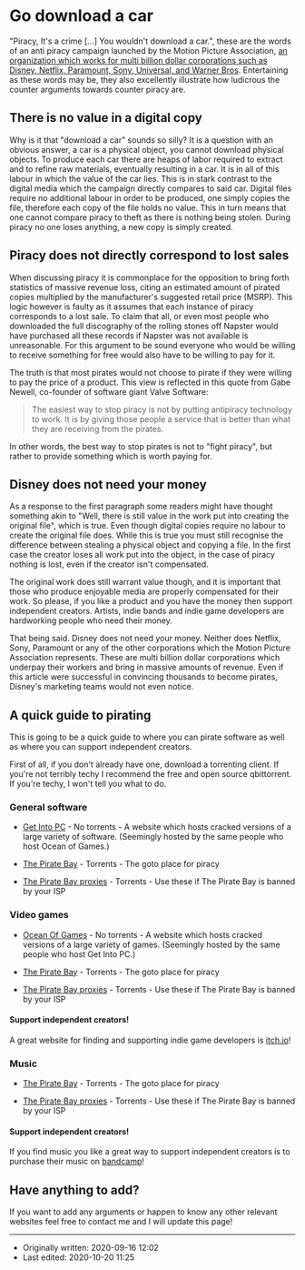 # Go download a car

"Piracy, It's a crime \[...\] You wouldn't download a car.", these are the words of an anti piracy campaign launched by the Motion Picture Association, [an organization which works for multi billion dollar corporations such as Disney, Netflix, Paramount, Sony, Universal, and Warner Bros](https://www.motionpictures.org/who-we-are/). Entertaining as these words may be, they also excellently illustrate how ludicrous the counter arguments towards counter piracy are.

## There is no value in a digital copy

Why is it that "download a car" sounds so silly? It is a question with an obvious answer, a car is a physical object, you cannot download physical objects. To produce each car there are heaps of labor required to extract and to refine raw materials, eventually resulting in a car. It is in all of this labour in which the value of the car lies. This is in stark contrast to the digital media which the campaign directly compares to said car. Digital files require no additional labour in order to be produced, one simply copies the file, therefore each copy of the file holds no value. This in turn means that one cannot compare piracy to theft as there is nothing being stolen. During piracy no one loses anything, a new copy is simply created.

## Piracy does not directly correspond to lost sales

When discussing piracy it is commonplace for the opposition to bring forth statistics of massive revenue loss, citing an estimated amount of pirated copies multiplied by the manufacturer's suggested retail price (MSRP). This logic however is faulty as it assumes that each instance of piracy corresponds to a lost sale. To claim that all, or even most people who downloaded the full discography of the rolling stones off Napster would have purchased all these records if Napster was not available is unreasonable. For this argument to be sound everyone who would be willing to receive something for free would also have to be willing to pay for it.

The truth is that most pirates would not choose to pirate if they were willing to pay the price of a product. This view is reflected in this quote from Gabe Newell, co-founder of software giant Valve Software:

> The easiest way to stop piracy is not by putting antipiracy technology to work. It is by giving those people a service that is better than what they are receiving from the pirates.

In other words, the best way to stop pirates is not to "fight piracy", but rather to provide something which is worth paying for.

## Disney does not need your money

As a response to the first paragraph some readers might have thought something akin to "Well, there is still value in the work put into creating the original file", which is true. Even though digital copies require no labour to create the original file does. While this is true you must still recognise the difference between stealing a physical object and copying a file. In the first case the creator loses all work put into the object, in the case of piracy nothing is lost, even if the creator isn't compensated.

The original work does still warrant value though, and it is important that those who produce enjoyable media are properly compensated for their work. So please, if you like a product and you have the money then support independent creators. Artists, indie bands and indie game developers are hardworking people who need their money.

That being said. Disney does not need your money. Neither does Netflix, Sony, Paramount or any of the other corporations which the Motion Picture Association represents. These are multi billion dollar corporations which underpay their workers and bring in massive amounts of revenue. Even if this article were successful in convincing thousands to become pirates, Disney's marketing teams would not even notice.

## A quick guide to pirating

This is going to be a quick guide to where you can pirate software as well as where you can support independent creators.

First of all, if you don't already have one, download a torrenting client. If you're not terribly techy I recommend the free and open source qbittorrent. If you're techy, I won't tell you what to do.

### General software

* [Get Into PC](https://getintopc.com/) - No torrents - A website which hosts cracked versions of a large variety of software. (Seemingly hosted by the same people who host Ocean of Games.)

* [The Pirate Bay](http://thepiratebay.org/) - Torrents - The goto place for piracy

* [The Pirate Bay proxies](https://piratebay-proxylist.net/) - Torrents - Use these if The Pirate Bay is banned by your ISP

### Video games

* [Ocean Of Games](http://oceanofgames.com/) - No torrents - A website which hosts cracked versions of a large variety of games. (Seemingly hosted by the same people who host Get Into PC.)

* [The Pirate Bay](http://thepiratebay.org/) - Torrents - The goto place for piracy

* [The Pirate Bay proxies](https://piratebay-proxylist.net/) - Torrents - Use these if The Pirate Bay is banned by your ISP

#### Support independent creators!

A great website for finding and supporting indie game developers is [itch.io](https://itch.io/)!

### Music

* [The Pirate Bay](http://thepiratebay.org/) - Torrents - The goto place for piracy

* [The Pirate Bay proxies](https://piratebay-proxylist.net/) - Torrents - Use these if The Pirate Bay is banned by your ISP

#### Support independent creators!

If you find music you like a great way to support independent creators is to purchase their music on [bandcamp](https://bandcamp.com)!

## Have anything to add?

If you want to add any arguments or happen to know any other relevant websites feel free to contact me and I will update this page!

- - -

* Originally written: 2020-09-16 12:02
* Last edited: 2020-10-20 11:25

